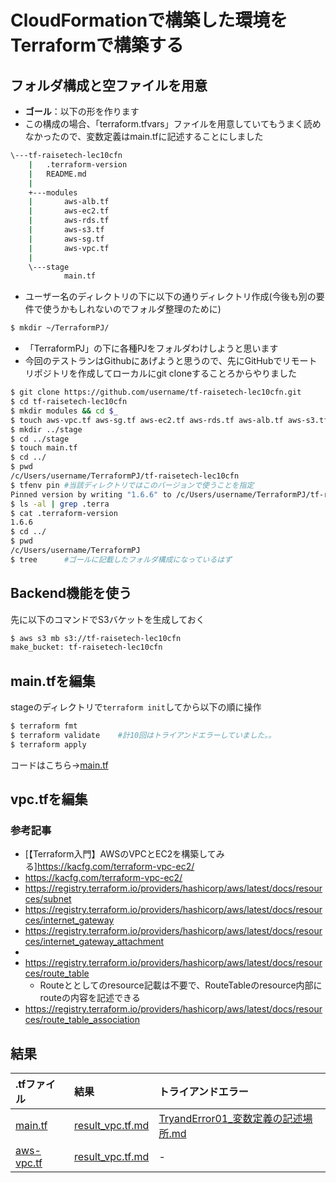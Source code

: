 # CloudFormationで構築した環境をTerraformで構築する

## フォルダ構成と空ファイルを用意
* **ゴール**：以下の形を作ります
* この構成の場合、「terraform.tfvars」ファイルを用意していてもうまく読めなかったので、変数定義はmain.tfに記述することにしました
```bash
\---tf-raisetech-lec10cfn
    |   .terraform-version
    |   README.md
    |
    +---modules
    |       aws-alb.tf
    |       aws-ec2.tf
    |       aws-rds.tf
    |       aws-s3.tf
    |       aws-sg.tf
    |       aws-vpc.tf
    |
    \---stage
            main.tf
```

* ユーザー名のディレクトリの下に以下の通りディレクトリ作成(今後も別の要件で使うかもしれないのでフォルダ整理のために)
```bash
$ mkdir ~/TerraformPJ/
```
* 「TerraformPJ」の下に各種PJをフォルダわけしようと思います
* 今回のテストランはGithubにあげようと思うので、先にGitHubでリモートリポジトリを作成してローカルにgit cloneすることろからやりました
```bash
$ git clone https://github.com/username/tf-raisetech-lec10cfn.git
$ cd tf-raisetech-lec10cfn
$ mkdir modules && cd $_
$ touch aws-vpc.tf aws-sg.tf aws-ec2.tf aws-rds.tf aws-alb.tf aws-s3.tf
$ mkdir ../stage
$ cd ../stage
$ touch main.tf
$ cd ../
$ pwd
/c/Users/username/TerraformPJ/tf-raisetech-lec10cfn
$ tfenv pin #当該ディレクトリではこのバージョンで使うことを指定
Pinned version by writing "1.6.6" to /c/Users/username/TerraformPJ/tf-raisetech-lec10cfn/.terraform-version
$ ls -al | grep .terra
$ cat .terraform-version
1.6.6
$ cd ../
$ pwd
/c/Users/username/TerraformPJ
$ tree      #ゴールに記載したフォルダ構成になっているはず
```

## Backend機能を使う
先に以下のコマンドでS3バケットを生成しておく
```bash
$ aws s3 mb s3://tf-raisetech-lec10cfn
make_bucket: tf-raisetech-lec10cfn
```

## main.tfを編集
stageのディレクトリで`terraform init`してから以下の順に操作
```bash
$ terraform fmt
$ terraform validate    #計10回はトライアンドエラーしていました。。
$ terraform apply
```
コードはこちら→[main.tf](stage/main.tf)

## vpc.tfを編集
### 参考記事
* [【Terraform入門】AWSのVPCとEC2を構築してみる]https://kacfg.com/terraform-vpc-ec2/
* https://kacfg.com/terraform-vpc-ec2/
* https://registry.terraform.io/providers/hashicorp/aws/latest/docs/resources/subnet
* https://registry.terraform.io/providers/hashicorp/aws/latest/docs/resources/internet_gateway
* https://registry.terraform.io/providers/hashicorp/aws/latest/docs/resources/internet_gateway_attachment
* 
* https://registry.terraform.io/providers/hashicorp/aws/latest/docs/resources/route_table
  * Routeととしてのresource記載は不要で、RouteTableのresource内部にrouteの内容を記述できる
* https://registry.terraform.io/providers/hashicorp/aws/latest/docs/resources/route_table_association






## 結果
|.tfファイル|結果|トライアンドエラー|
|:---|:---|:---|
|[main.tf](stage/main.tf)|[result_vpc.tf.md](result_vpc.tf.md)|[TryandError01_変数定義の記述場所.md](TryandError01_変数定義の記述場所.md)|
|[aws-vpc.tf](modules/aws-vpc.tf)|[result_vpc.tf.md](result_vpc.tf.md)|-|